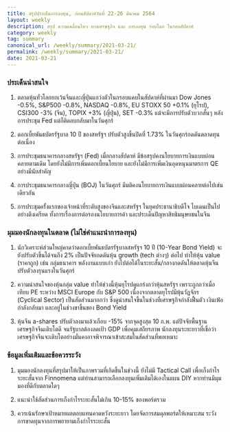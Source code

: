 ```yaml
---
title: สรุปประเด็นการลงทุน, ก่อนสัปดาห์วันที่ 22-26 มีนาคม 2564
layout: weekly
description: สรุป ความเคลื่อนไหว ทางเศรษฐกิจ และ การลงทุน รอบโลก ในรอบสัปดาห์
category: weekly
tag: summary
canonical_url: /weekly/summary/2021-03-21/
permalink: /weekly/summary/2021-03-21/
date: 2021-03-21
---
```


### ประเด็นน่าสนใจ

1. ตลาดหุ้นทั่วโลกยกเว้นจีนและญี่ปุ่นแกว่งตัวในกรอบแคบในสัปดาห์ที่ผ่านมา Dow Jones -0.5%, S&P500 -0.8%, NASDAQ -0.8%, EU STOXX 50 +0.1% (ยุโรป), CSI300 -3% (จีน), TOPIX +3% (ญี่ปุ่น), SET -0.3% แม้จะมีการปรับตัวบวกสั้นๆ หลังการประชุม Fed แต่ก็ติดลบกลับมาในวันศุกร์

2. ดอกเบี้ยพันธบัตรรัฐบาล 10 ปี ของสหรัฐฯ ปรับตัวสูงขึ้นปิดที่ 1.73% ในวันศุกร์กดดันตลาดทุนต่อเนื่อง

3. การประชุมธนาคารกลางสหรัฐฯ (Fed) เมื่อกลางสัปดาห์ มีข้อสรุปคงนโยบายการเงินแบบผ่อนคลายตามเดิม โดยยังไม่มีการเพิ่มดอกเบี้ยนโยบาย และยังไม่มีการเพิ่มเงินอุดหนุนมาตรการ QE อย่างมีนัยสำคัญ

4. การประชุมธนาคารกลางญี่ปุ่น (BOJ) ในวันศุกร์ มีมติคงนโยบายการเงินแบบผ่อนคลายต่อไปเช่นเดียวกัน

5. การประชุมครั้งแรกของเจ้าหน้าที่ระดับสูงของจีนและสหรัฐฯ ในยุคประธานาธิบดีโจ ไบเดนเป็นไปอย่างตึงเครียด ทั้งการเรื่องการต่อรองนโยบายการค้า และประเด็นปัญหาสิทธิมนุษยชนในจีน 

### มุมมองนักลงทุนในตลาด (ไม่ใช่คำแนะนำการลงทุน)

1. นักวิเคราะห์ส่วนใหญ่คาดว่าดอกเบี้ยพันธบัตรรัฐบาลสหรัฐฯ 10 ปี (10-Year Bond Yield) จะยังปรับตัวขึ้นได้จนถึง 2% เป็นปัจจัยกดดันหุ้น growth (tech ต่างๆ) ต่อไป ทำให้หุ้น value (ราคาถูก) เช่น กลุ่มธนาคาร พลังงานแบบเก่า ยังไปต่อได้ในระยะสั้น/กลางกดดันให้ตลาดหุ้นจีนปรับตัวลงรุนแรงในวันศุกร์

2. ความน่าสนใจของหุ้นกลุ่ม value ทำให้ช่วงนี้หุ้นยุโรปดูแกร่งกว่าหุ้นสหรัฐฯ เพราะถูกกว่าเมื่อเทียบ PE ระหว่าง MSCI Europe กับ S&P 500 เนื่องจากตลาดยุโรปมีหุ้นวัฏจักร (Cyclical Sector) เป็นสัดส่วนมากกว่า ซึ่งดูน่าสนใจขึ้นในช่วงที่เศรษฐกิจกำลังฟื้นตัว เงินเฟ้อกำลังกลับมา และอยู่ในช่วงขาขึ้นของ Bond Yield

3. หุ้นจีน a-shares ปรับตัวลงมาแล้วเกือบ -15% จากจุดสูงสุด 10 ก.พ. แต่ปัจจัยพื้นฐานเศรษฐกิจจีนเติบโตดี จนรัฐบาลต้องลดเป้า GDP เพื่อคุมเสถียรภาพ นักลงทุนระยะยาวที่เชื่อว่าเศรษฐกิจจีนจะเติบโตอย่างมั่นคงอาจพิจารณาเข้าสะสมในสัดส่วนที่พอเหมาะ

### ข้อมูลเพิ่มเติมและข้อควรระวัง

1. มุมมองนักลงทุนที่สรุปมาให้เป็นภาพรวมที่เกิดขึ้นในช่วงนี้ ยังไม่มี Tactical Call เพื่อเก็งกำไรระยะสั้นจาก Finnomena แต่ท่านสามารถเลือกลงทุนเพิ่มเติมได้เองในแผน DIY หากท่านมีมุมมองที่ดีกับตลาดใดๆ

2. แนะนำใช้สัดส่วนการเก็งกำไรระยะสั้นไม่เกิน 10-15% ของพอร์ตรวม
 
3. ควรเน้นรักษาเป้าหมายผลตอบแทนคาดหวังระยะยาว โดยจัดการสมดุลพอร์ตให้เหมาะสม ระวังการขาดทุนจากการพยายามเก็งกำไรระยะสั้น
